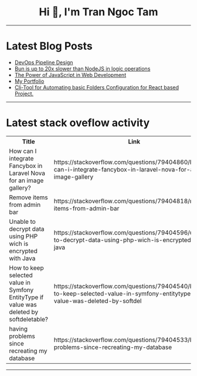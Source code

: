 <h1 align="center">Hi 👋, I'm Tran Ngoc Tam</h1>

---

# Latest Blog Posts 
<!-- BLOG-POST-LIST:START -->
- [DevOps Pipeline Design](https://dev.to/vishalpawar1010/devops-pipeline-design-af3)
- [Bun is up to 20x slower than NodeJS in logic operations](https://dev.to/samchon/bun-is-up-to-20x-slower-than-nodejs-in-logic-operations-305d)
- [The Power of JavaScript in Web Development](https://dev.to/chetandevx/the-power-of-javascript-in-web-development-1ml5)
- [My Portfolio](https://dev.to/mfm347/my-portfolio-4k5c)
- [Cli-Tool for Automating basic Folders Configuration for React based Project.](https://dev.to/basitjawad/cli-tool-for-automating-basic-folders-configuration-for-react-based-project-3jph)
<!-- BLOG-POST-LIST:END -->

---

# Latest stack oveflow activity
<table>
  <tr><th>Title</th><th>Link</th></tr>
  <!-- STACKOVERFLOW:START --><tr><td>How can I integrate Fancybox in Laravel Nova for an image gallery?</td><td>https://stackoverflow.com/questions/79404860/how-can-i-integrate-fancybox-in-laravel-nova-for-an-image-gallery</td></tr><tr><td>Remove items from admin bar</td><td>https://stackoverflow.com/questions/79404818/remove-items-from-admin-bar</td></tr><tr><td>Unable to decrypt data using PHP wich is encrypted with Java</td><td>https://stackoverflow.com/questions/79404596/unable-to-decrypt-data-using-php-wich-is-encrypted-with-java</td></tr><tr><td>How to keep selected value in Symfony EntityType if value was deleted by softdeletable?</td><td>https://stackoverflow.com/questions/79404540/how-to-keep-selected-value-in-symfony-entitytype-if-value-was-deleted-by-softdel</td></tr><tr><td>having problems since recreating my database</td><td>https://stackoverflow.com/questions/79404533/having-problems-since-recreating-my-database</td></tr><!-- STACKOVERFLOW:END -->
</table>

---


